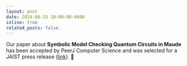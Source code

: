 ```yaml
---
layout: post
date: 2024-06-25 10:00:00-0400
inline: true
related_posts: false
---
```


Our paper about <b>Symbolic Model Checking Quantum Circuits in Maude</b> has been accepted by PeerJ Computer Science and was selected for a JAIST press release ([link](https://www.jaist.ac.jp/english/whatsnew/press/2024/06/25-1.html)). :tada:

